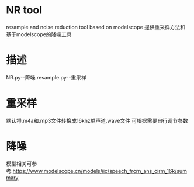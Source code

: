 # NR tool
resample and noise reduction tool based on modelscope
提供重采样方法和基于modelscope的降噪工具

# 描述
NR.py--降噪
resample.py--重采样

# 重采样
默认将.m4a和.mp3文件转换成16khz单声道.wave文件
可根据需要自行调节参数

# 降噪
模型相关可参考:https://www.modelscope.cn/models/iic/speech_frcrn_ans_cirm_16k/summary
